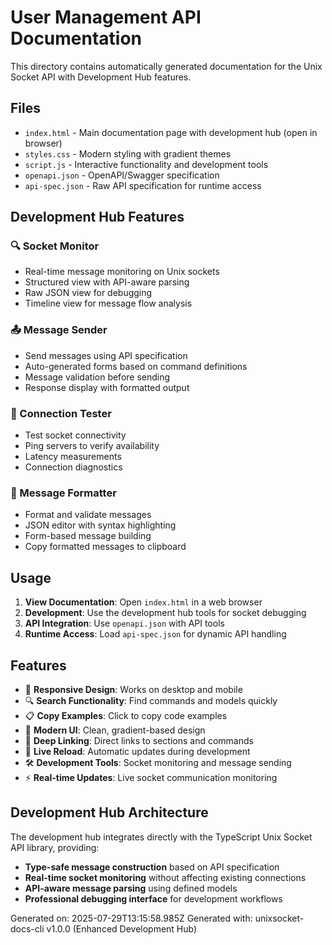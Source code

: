 # User Management API Documentation

This directory contains automatically generated documentation for the Unix Socket API with Development Hub features.

## Files

- `index.html` - Main documentation page with development hub (open in browser)
- `styles.css` - Modern styling with gradient themes
- `script.js` - Interactive functionality and development tools
- `openapi.json` - OpenAPI/Swagger specification
- `api-spec.json` - Raw API specification for runtime access

## Development Hub Features

### 🔍 Socket Monitor
- Real-time message monitoring on Unix sockets
- Structured view with API-aware parsing
- Raw JSON view for debugging
- Timeline view for message flow analysis

### 📤 Message Sender
- Send messages using API specification
- Auto-generated forms based on command definitions
- Message validation before sending
- Response display with formatted output

### 🔗 Connection Tester
- Test socket connectivity
- Ping servers to verify availability
- Latency measurements
- Connection diagnostics

### 🎨 Message Formatter
- Format and validate messages
- JSON editor with syntax highlighting
- Form-based message building
- Copy formatted messages to clipboard

## Usage

1. **View Documentation**: Open `index.html` in a web browser
2. **Development**: Use the development hub tools for socket debugging
3. **API Integration**: Use `openapi.json` with API tools
4. **Runtime Access**: Load `api-spec.json` for dynamic API handling

## Features

- 📱 **Responsive Design**: Works on desktop and mobile
- 🔍 **Search Functionality**: Find commands and models quickly
- 📋 **Copy Examples**: Click to copy code examples
- 🎨 **Modern UI**: Clean, gradient-based design
- 🔗 **Deep Linking**: Direct links to sections and commands
- 🔄 **Live Reload**: Automatic updates during development
- 🛠️ **Development Tools**: Socket monitoring and message sending
- ⚡ **Real-time Updates**: Live socket communication monitoring

## Development Hub Architecture

The development hub integrates directly with the TypeScript Unix Socket API library, providing:

- **Type-safe message construction** based on API specification
- **Real-time socket monitoring** without affecting existing connections
- **API-aware message parsing** using defined models
- **Professional debugging interface** for development workflows

Generated on: 2025-07-29T13:15:58.985Z
Generated with: unixsocket-docs-cli v1.0.0 (Enhanced Development Hub)
